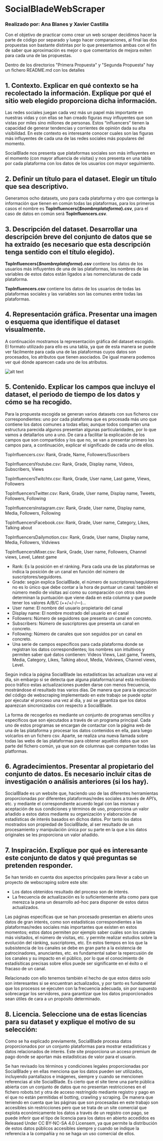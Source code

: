 # SocialBladeWebScraper

### Realizado por: Ana Blanes y Xavier Castilla

Con el objetivo de practicar como crear un web scraper decidimos hacer la parte de código por separado y luego hacer comparaciones, al final las dos propuestas son bastante distintas por lo que presentamos ambas con el fin de saber que aproximación es mejor o que comentarios de mejora exiten para cada una de las propuestas.

Dentro de los directorios "Primera Propuesta" y "Segunda Propuesta" hay un fichero README.md con los detalles



## 1. Contexto. Explicar en qué contexto se ha recolectado la información. Explique por qué el sitio web elegido proporciona dicha información.

Las redes sociales juegan cada vez más un papel más importante en nuestras vidas y con ellas se han creado figuras muy influyentes que son vistas por miles sino millones de personas. Estos “influencers” tienen la capacidad de generar tendencias y corrientes de opinión dada su alta visibilidad. En este contexto es interesante conocer cuales son las figuras más influyentes de cada una de las redes sociales más populares del momento.

SocialBlade nos presenta que plataformas sociales son más influyentes en el momento (con mayor afluencia de visitas) y nos presenta en una tabla por cada plataforma con los datos de los usuarios con mayor seguimiento.


## 2. Definir un título para el dataset. Elegir un título que sea descriptivo. 

Generamos ocho datasets, uno para cada plataforma y otro que contenga la información que tienen en común todas las plataformas, para los primeros casos el nombre es __TopInfluencers{_$nombreplataforma_}.csv__, para el caso de datos en común será __TopInfluencers.csv__.


## 3. Descripción del dataset. Desarrollar una descripción breve del conjunto de datos que se ha extraído (es necesario que esta descripción tenga sentido con el título elegido).

__TopInfluencers{_$nombreplataforma_}.csv__ contiene los datos de los usuarios más influyentes de una de las plataformas, los nombres de las variables de estos datos están ligados a las nomenclaturas de cada plataforma.

__TopInfluencers.csv__ contiene los datos de los usuarios de todas las plataformas sociales y las variables son las comunes entre todas las plataformas. 


## 4. Representación gráfica. Presentar una imagen o esquema que identifique el dataset visualmente.

A continuación mostramos la representación gráfica del dataset escogido. El formato utilizado para ello es una tabla, ya que de esta manera se puede ver fácilmente para cada una de las plataformas cuyos datos son procesados, los atributos que tienen asociados. De igual manera podemos ver qué dónde aparecen cada uno de los atributos.

![alt text](https://github.com/XavierCastillaCarbonell/SocialBladeWebScraper/blob/master/imagePunto4Final.png)


## 5. Contenido. Explicar los campos que incluye el dataset, el periodo de tiempo de los datos y cómo se ha recogido.

Para la propuesta escogida se generan varios datasets con sus ficheros csv correspondientes: uno por cada plataforma que es procesada más uno que contiene los datos comunes a todas ellas; aunque todos comparten una estructura parecida algunos presentan algunas particularidades, por lo que vamos a detallarlos uno a uno. De cara a facilitar la explicación de los campos que son compartidos y los que no, se van a presentar primero los campos para, a continuación, explicar el significado de cada uno de ellos.



TopInfluencers.csv: Rank, Grade, Name, Followers/Suscribers

TopInfluencersYoutube.csv: Rank, Grade, Display name, Videos, Subscribers, Views

TopInfluencersTwitchtv.csv: Rank, Grade, User name, Last game, Views, Followers

TopInfluencersTwitter.csv: Rank, Grade, User name, Display name, Tweets, Followers, Following

TopInfluencersInstagram.csv: Rank, Grade, User name, Display name, Media, Followers, Following

TopInfluencersFacebook.csv: Rank, Grade, User name, Category, Likes, Talking about

TopInfluencersDailymotion.csv: Rank, Grade, User name, Display name, Media, Followers, Vidviews

TopInfluencersMixer.csv: Rank, Grade, User name, Followers, Channel views, Level, Latest game



-	Rank: Es la posición en el ránking. Para cada una de las plataformas se indica la posición de un canal en función del número de suscriptores/seguidores.
-	Grade: según explica SocialBlade, el número de suscriptores/seguidores no es lo único que debe contar a la hora de puntuar un canal: también el número medio de visitas así como su comparación con otros sites determinan la puntuación que viene dada en esta columna y que puede tener los valores A/B/C (++/+/-/—)…
-	User name: El nombre del usuario propietario del canal
-	Display name: El nombre mostrado del usuario en el canal
-	Followers: Número de seguidores que presenta un canal en concreto.
-	Subscribers: Número de suscriptores que presenta un canal en concreto.
-	Following: Número de canales que son seguidos por un canal en concreto.
-	Una serie de campos específicos para cada plataforma donde se registran los datos correspondientes; los nombres son intuitivos y permiten saber qué datos contienen: Videos Views, Last game, Tweets, Media, Category, Likes, Talking about, Media, Vidviews, Channel views, Level.


Según indica la página SocialBlade las estadísticas las actualizan una vez al día, sin embargo si se detecta que alguna plataforma/canal está recibiendo poco tráfico estas actualizaciones pueden darse con menos frecuencia, mostrándose el resultado tras varios días. De manera que para la ejecución del código de webscraping implementado en este trabajo se puede optar por ejecutar el proceso una vez al día, y así se garantiza que los datos aparezcan sincronizados con respecto a SocialBlade.

La forma de recogerlos es mediante un conjunto de programas sencillos y específicos que son ejecutados a través de un programa principal. Cada uno de estos programas se encargan de contactar con la página web de una de las plataforma y procesar los datos contenidos en ella, para luego volcarlos en un fichero csv. Aparte, se realiza una nueva llamada sobre todas las webs de las plataformas para obtener aquellos datos que son parte del fichero común, ya que son de columnas que comparten todas las platformas.


## 6. Agradecimientos. Presentar al propietario del conjunto de datos. Es necesario incluir citas de investigación o análisis anteriores (si los hay).

SocialBlade es un website que, haciendo uso de las diferentes herramientas proporcionadas por diferentes plataformas/redes sociales a través de API’s, etc. y mediante el correspondiente acuerdo legal con las mismas y aceptación de sus condiciones y términos de uso, proporciona un valor añadido a estos datos mediante su organización y elaboración de estadísticas de interés basados en dichos datos. Por tanto los datos mostrados son propiedad de SocialBlade, al ser resultado de un procesamiento y manipulación única por su parte en la que a los datos originales se les proporciona un valor añadido.


## 7. Inspiración. Explique por qué es interesante este conjunto de datos y qué preguntas se pretenden responder.

Se han tenido en cuenta dos aspectos principales para llevar a cabo un proyecto de webscraping sobre este site:
-	Los datos obtenidos resultado del proceso son de interés.
-	La frecuencia de actualización es lo suficientemente alta como para que merezca la pena un desarrollo ad-hoc para disponer de estos datos actualizados.

Las páginas específicas que se han procesado presentan en abierto unos datos de gran interés, como son estadísticas correspondientes a las plataformas/redes sociales más importantes que existen en estos momentos; estos datos permiten por ejemplo saber cuáles son los canales más visitados, el número de visitas, etc. y permite realizar estudios sobre la evolución del ránking, suscriptores, etc. En estos tiempos en los que la subsistencia de los canales se debe en gran parte a la existencia de patrocinadores, anunciantes, etc. es fundamental saber la repercusión de los canales y su impacto en el público, por lo que el conocimiento de estadísiticas precisas sobre ellos puede ser significante en el éxito o el fracaso de un canal.

Relacionado con ello tenemos también el hecho de que estos datos solo son interesantes si se encuentran actualizados, y por tanto es fundamental que los procesos se ejecuten con la frecuencia adecuada, sin por supuesto sobrecargar los servidores, para garantizar que los datos proporcionados sean útiles de cara a un propósito  determinado.


## 8. Licencia. Seleccione una de estas licencias para su dataset y explique el motivo de su selección:

Como se ha explicado previamente, SocialBlade procesa datos proporcionados por un conjunto plataformas para mostrar estadísticas y datos relacionados de interés. Este site proporciona un acceso premium de pago donde se aportan más estadísticas de valor para el usuario.

Se han revisado los términos y condiciones legales proporcionadas por SocialBlade y en ellas menciona que los datos pueden ser utilizados, incluyendo pantallazos e imágenes, siempre y cuando se mencionen referencias al site SocialBlade. Es cierto que el site tiene una parte pública abierta con un conjunto de datos que no presentan restricciones en el fichero robots.txt y otra de acceso restringido mediante registro y pago en el que no están permitidas el botting, crawling y scraping. De manera que teniendo en cuenta que las páginas que son procesadas en este trabajo son accesibles sin restricciones pero que se trata de un site comercial que explota económicamente los datos a través de un registro con pago, se puede inferir que el tipo de licencia para los datos en abierto accedidos es Released Under CC BY-NC-SA 4.0 Licensem, ya que permite la distribución de estos datos públicos accesibles siempre y cuando se indique la referencia a la compañía y no se haga un uso comercial de ellos.

